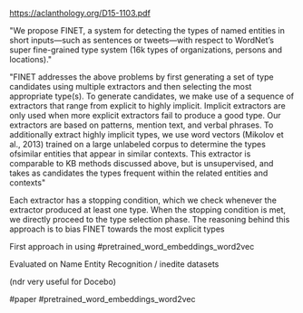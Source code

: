 https://aclanthology.org/D15-1103.pdf

"We propose FINET, a system for detecting the types of named entities in short inputs—such as sentences or tweets—with respect to WordNet’s super fine-grained type system (16k types of organizations, persons and locations)."

"FINET addresses the above problems by first generating a set of type candidates using multiple extractors and then selecting the most appropriate type(s). To generate candidates, we make use of a sequence of extractors that range from explicit to highly implicit. Implicit extractors are only used when more explicit extractors fail to produce a good type. Our extractors are based on patterns, mention text, and verbal phrases. To additionally extract highly implicit types, we use word vectors (Mikolov et al., 2013) trained on a large unlabeled corpus to determine the types ofsimilar entities that appear in similar contexts. This extractor is comparable to KB methods discussed above, but is unsupervised, and takes as candidates the types frequent within the related entities and contexts"

Each extractor has a stopping condition, which we check whenever the extractor produced at least one type. When the stopping condition is met, we directly proceed to the type selection phase. The reasoning behind this approach is to bias FINET towards the most explicit types

First approach in using #pretrained_word_embeddings_word2vec

Evaluated on Name Entity Recognition / inedite datasets

(ndr very useful for Docebo)

#paper #pretrained_word_embeddings_word2vec 